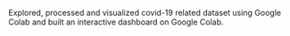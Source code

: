 Explored, processed and visualized covid-19 related dataset using Google Colab and built an interactive dashboard on Google Colab.
